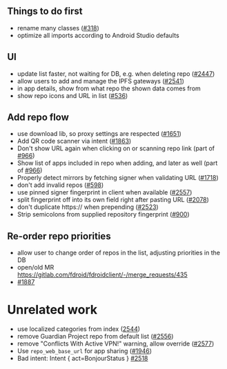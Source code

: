 ## Things to do first

* rename many classes ([#318](https://gitlab.com/fdroid/fdroidclient/-/issues/318#note_450961188))
* optimize all imports according to Android Studio defaults

## UI

* update list faster, not waiting for DB, e.g. when deleting repo ([#2447](https://gitlab.com/fdroid/fdroidclient/-/issues/2447))
* allow users to add and manage the IPFS gateways ([#2541](https://gitlab.com/fdroid/fdroidclient/-/issues/2541))
* in app details, show from what repo the shown data comes from
* show repo icons and URL in list ([#536](https://gitlab.com/fdroid/fdroidclient/-/issues/536))

## Add repo flow

* use download lib, so proxy settings are respected ([#1651](https://gitlab.com/fdroid/fdroidclient/-/issues/1651))
* Add QR code scanner via intent ([#1863](https://gitlab.com/fdroid/fdroidclient/-/issues/1863))
* Don't show URL again when clicking on or scanning repo link (part of [#966](https://gitlab.com/fdroid/fdroidclient/-/issues/966))
* Show list of apps included in repo when adding, and later as well (part of [#966](https://gitlab.com/fdroid/fdroidclient/-/issues/966))
* Properly detect mirrors by fetching signer when validating URL ([#1718](https://gitlab.com/fdroid/fdroidclient/-/issues/1718))
* don't add invalid repos ([#598](https://gitlab.com/fdroid/fdroidclient/-/issues/598))
* use pinned signer fingerprint in client when available ([#2557](https://gitlab.com/fdroid/fdroidclient/-/issues/2557))
* split fingerprint off into its own field right after pasting URL ([#2078](https://gitlab.com/fdroid/fdroidclient/-/issues/2078))
* don't duplicate https:// when prepending ([#2523](https://gitlab.com/fdroid/fdroidclient/-/issues/2523))
* Strip semicolons from supplied repository fingerprint ([#900](https://gitlab.com/fdroid/fdroidclient/-/issues/900))

## Re-order repo priorities

* allow user to change order of repos in the list, adjusting priorities in the DB
* open/old MR https://gitlab.com/fdroid/fdroidclient/-/merge_requests/435
* [#1887](https://gitlab.com/fdroid/fdroidclient/-/issues/1887)

# Unrelated work

* use localized categories from index ([2544](https://gitlab.com/fdroid/fdroidclient/-/issues/2544))
* remove Guardian Project repo from default list ([#2556](https://gitlab.com/fdroid/fdroidclient/-/issues/2556))
* remove "Conflicts With Active VPN!" warning, allow override ([#2577](https://gitlab.com/fdroid/fdroidclient/-/issues/2577))
* Use `repo_web_base_url` for app sharing ([#1946](https://gitlab.com/fdroid/fdroidclient/-/issues/1946))
* Bad intent: Intent { act=BonjourStatus } [#2518](https://gitlab.com/fdroid/fdroidclient/-/issues/2518)
